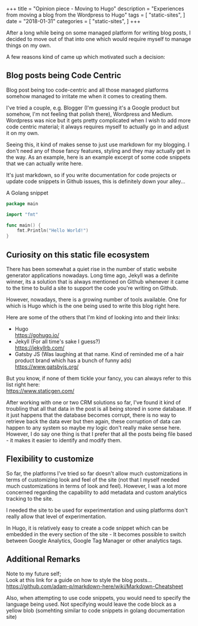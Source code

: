 +++
title = "Opinion piece - Moving to Hugo"
description = "Experiences from moving a blog from the Wordpress to Hugo"
tags = [
    "static-sites",
]
date = "2018-01-31"
categories = [
    "static-sites",
]
+++

After a long while being on some managed platform for writing blog posts, I decided to move out of that into one which would require myself to manage things on my own.

A few reasons kind of came up which motivated such a decision:

## Blog posts being Code Centric

Blog post being too code-centric and all those managed platforms somehow managed to irritate me when it comes to creating them.

I've tried a couple, e.g. Blogger (I'm guessing it's a Google product but somehow, I'm not feeling that polish there), Wordpress and Medium. Wordpress was nice but it gets pretty complicated when I wish to add more code centric material; it
always requires myself to actually go in and adjust it on my own.

Seeing this, it kind of makes sense to just use markdown for my blogging. I don't need any of those fancy features, styling and they may actually get in the way. As an example, here is an example excerpt of some code snippets that we can actually write here.

It's just markdown, so if you write documentation for code projects or update code snippets in Github issues, this is definitely down your alley...

A Golang snippet

```go
package main

import "fmt"

func main() {
    fmt.Println("Hello World!")
}
```

## Curiosity on this static file ecosystem

There has been somewhat a quiet rise in the number of static website generator applications nowadays. Long time ago, Jekyll was a definite winner, its a solution that is always mentioned on Github whenever it came to the time to build a site to support the code you're writing on Github.

However, nowadays, there is a growing number of tools available. One for which is Hugo which is
the one being used to write this blog right here.

Here are some of the others that I'm kind of looking into and their links:

* Hugo  
  https://gohugo.io/
* Jekyll (For all time's sake I guess?)  
  https://jekyllrb.com/
* Gatsby JS (Was laughing at that name. Kind of reminded me of a hair product brand which has a bunch of funny ads)  
  https://www.gatsbyjs.org/

But you know, if none of them tickle your fancy, you can always refer to this list right here:  
https://www.staticgen.com/

After working with one or two CRM solutions so far, I've found it kind of troubling that all that data in the post is all being stored in some database. If it just happens that the database becomes corrupt, there is no way to retrieve back the data ever but then again, these corruption of data can happen to any system so maybe my logic don't really make sense here. However, I do say one thing is that I prefer that all the posts being file based - it makes it easier to identify and modify them.

## Flexibility to customize

So far, the platforms I've tried so far doesn't allow much customizations in terms of customizing look and feel of the site (not that I myself needed much customizations in terms of look and feel). However, I was a lot more concerned
regarding the capability to add metadata and custom analytics tracking to the site.

I needed the site to be used for experimentation and using platforms don't really allow that level of experimentation.

In Hugo, it is relatively easy to create a code snippet which can be embedded in the every section of the site - It becomes possible to switch between Google Analytics, Google Tag Manager or other analytics tags.

## Additional Remarks

Note to my future self;  
Look at this link for a guide on how to style the blog posts...  
https://github.com/adam-p/markdown-here/wiki/Markdown-Cheatsheet

Also, when attempting to use code snippets, you would need to specify the language being used.
Not specifying would leave the code block as a yellow blob (somehting similar to code snippets in golang documentation site)
